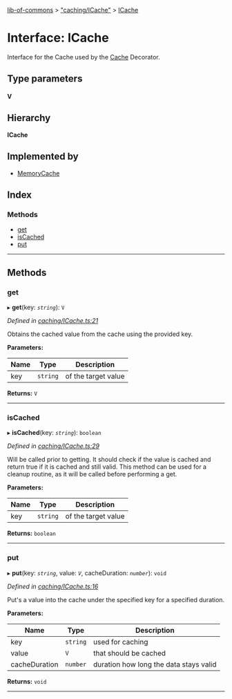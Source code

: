 [lib-of-commons](../README.md) > ["caching/ICache"](../modules/_caching_icache_.md) > [ICache](../interfaces/_caching_icache_.icache.md)

# Interface: ICache

Interface for the Cache used by the [Cache](../modules/_caching_cachedecorator_.md#cache) Decorator.

## Type parameters
#### V 
## Hierarchy

**ICache**

## Implemented by

* [MemoryCache](../classes/_caching_memorycache_.memorycache.md)

## Index

### Methods

* [get](_caching_icache_.icache.md#get)
* [isCached](_caching_icache_.icache.md#iscached)
* [put](_caching_icache_.icache.md#put)

---

## Methods

<a id="get"></a>

###  get

▸ **get**(key: *`string`*): `V`

*Defined in [caching/ICache.ts:21](https://github.com/Templum/Project-Toolbox/blob/0839fcc/lib/caching/ICache.ts#L21)*

Obtains the cached value from the cache using the provided key.

**Parameters:**

| Name | Type | Description |
| ------ | ------ | ------ |
| key | `string` |  of the target value |

**Returns:** `V`

___
<a id="iscached"></a>

###  isCached

▸ **isCached**(key: *`string`*): `boolean`

*Defined in [caching/ICache.ts:29](https://github.com/Templum/Project-Toolbox/blob/0839fcc/lib/caching/ICache.ts#L29)*

Will be called prior to getting. It should check if the value is cached and return true if it is cached and still valid. This method can be used for a cleanup routine, as it will be called before performing a get.

**Parameters:**

| Name | Type | Description |
| ------ | ------ | ------ |
| key | `string` |  of the target value |

**Returns:** `boolean`

___
<a id="put"></a>

###  put

▸ **put**(key: *`string`*, value: *`V`*, cacheDuration: *`number`*): `void`

*Defined in [caching/ICache.ts:16](https://github.com/Templum/Project-Toolbox/blob/0839fcc/lib/caching/ICache.ts#L16)*

Put's a value into the cache under the specified key for a specified duration.

**Parameters:**

| Name | Type | Description |
| ------ | ------ | ------ |
| key | `string` |  used for caching |
| value | `V` |  that should be cached |
| cacheDuration | `number` |  duration how long the data stays valid |

**Returns:** `void`

___

